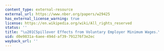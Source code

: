 ```yaml
---
content_type: external-resource
external_url: https://www.nber.org/papers/w29425
has_external_license_warning: true
license: https://en.wikipedia.org/wiki/All_rights_reserved
status: ''
title: "\u201CSpillover Effects from Voluntary Employer Minimum Wages.\u201D"
uid: d0e9831a-6aee-494d-af39-791276f3e2ec
wayback_url: ''
---
```

